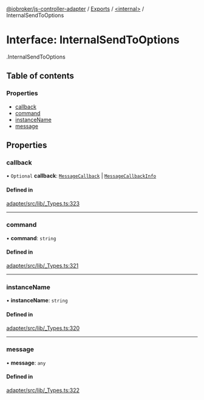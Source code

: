 [@iobroker/js-controller-adapter](../README.md) / [Exports](../modules.md) / [<internal\>](../modules/internal_.md) / InternalSendToOptions

# Interface: InternalSendToOptions

[<internal>](../modules/internal_.md).InternalSendToOptions

## Table of contents

### Properties

- [callback](internal_.InternalSendToOptions.md#callback)
- [command](internal_.InternalSendToOptions.md#command)
- [instanceName](internal_.InternalSendToOptions.md#instancename)
- [message](internal_.InternalSendToOptions.md#message)

## Properties

### callback

• `Optional` **callback**: [`MessageCallback`](../modules/internal_.md#messagecallback) \| [`MessageCallbackInfo`](internal_.MessageCallbackInfo.md)

#### Defined in

[adapter/src/lib/_Types.ts:323](https://github.com/ioBroker/ioBroker.js-controller/blob/7c09eb1e/packages/adapter/src/lib/_Types.ts#L323)

___

### command

• **command**: `string`

#### Defined in

[adapter/src/lib/_Types.ts:321](https://github.com/ioBroker/ioBroker.js-controller/blob/7c09eb1e/packages/adapter/src/lib/_Types.ts#L321)

___

### instanceName

• **instanceName**: `string`

#### Defined in

[adapter/src/lib/_Types.ts:320](https://github.com/ioBroker/ioBroker.js-controller/blob/7c09eb1e/packages/adapter/src/lib/_Types.ts#L320)

___

### message

• **message**: `any`

#### Defined in

[adapter/src/lib/_Types.ts:322](https://github.com/ioBroker/ioBroker.js-controller/blob/7c09eb1e/packages/adapter/src/lib/_Types.ts#L322)
